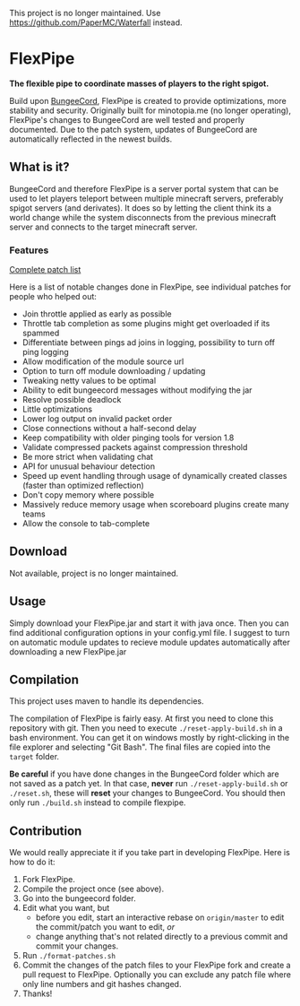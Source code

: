 This project is no longer maintained. Use https://github.com/PaperMC/Waterfall instead.

# FlexPipe
**The flexible pipe to coordinate masses of players to the right spigot.**

Build upon [BungeeCord](https://github.com/SpigotMC/BungeeCord), FlexPipe is created to provide optimizations, more
stability and security. Originally built for minotopia.me (no longer operating), FlexPipe's changes to BungeeCord
are well tested and properly documented. Due to the patch system, updates of BungeeCord are automatically reflected in
the newest builds.

## What is it?
BungeeCord and therefore FlexPipe is a server portal system that can be used to let players teleport
between multiple minecraft servers, preferably spigot servers (and derivates). It does so by letting the client think
its a world change while the system disconnects from the previous minecraft server and connects to the target minecraft
server.

### Features
[Complete patch list](https://github.com/minotopiame/FlexPipe/tree/master/patches)

Here is a list of notable changes done in FlexPipe, see individual patches for people who helped out:

* Join throttle applied as early as possible
* Throttle tab completion as some plugins might get overloaded if its spammed
* Differentiate between pings ad joins in logging, possibility to turn off ping logging
* Allow modification of the module source url
* Option to turn off module downloading / updating
* Tweaking netty values to be optimal
* Ability to edit bungeecord messages without modifying the jar
* Resolve possible deadlock
* Little optimizations
* Lower log output on invalid packet order
* Close connections without a half-second delay
* Keep compatibility with older pinging tools for version 1.8
* Validate compressed packets against compression threshold
* Be more strict when validating chat
* API for unusual behaviour detection
* Speed up event handling through usage of dynamically created classes (faster than optimized reflection)
* Don't copy memory where possible
* Massively reduce memory usage when scoreboard plugins create many teams
* Allow the console to tab-complete

## Download
Not available, project is no longer maintained.

## Usage
Simply download your FlexPipe.jar and start it with java once. Then you can find additional configuration options in
your config.yml file. I suggest to turn on automatic module updates to recieve module updates automatically after
downloading a new FlexPipe.jar

## Compilation
This project uses maven to handle its dependencies.

The compilation of FlexPipe is fairly easy. At first you need to clone this repository with git. Then you need to
execute ```./reset-apply-build.sh``` in a bash environment. You can get it on windows mostly by right-clicking in the
file explorer and selecting "Git Bash". The final files are copied into the ```target``` folder.

**Be careful** if you have done changes in the BungeeCord folder which are not saved as a patch yet. In that case, **never** run ```./reset-apply-build.sh``` or ```./reset.sh```, these will **reset** your changes to BungeeCord. You should then only run ```./build.sh``` instead to compile flexpipe.

## Contribution
We would really appreciate it if you take part in developing FlexPipe. Here is how to do it:

1. Fork FlexPipe.
2. Compile the project once (see above).
3. Go into the bungeecord folder.
4. Edit what you want, but
   - before you edit, start an interactive rebase on ```origin/master``` to edit the commit/patch you want to edit, *or*
   - change anything that's not related directly to a previous commit and commit your changes.
5. Run ```./format-patches.sh```
6. Commit the changes of the patch files to your FlexPipe fork and create a pull request to FlexPipe. Optionally you can exclude any patch file where only line numbers and git hashes changed.
7. Thanks!
